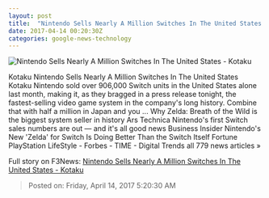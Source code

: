 ```yaml
---
layout: post
title:  "Nintendo Sells Nearly A Million Switches In The United States - Kotaku"
date: 2017-04-14 00:20:30Z
categories: google-news-technology
---
```


![Nintendo Sells Nearly A Million Switches In The United States - Kotaku](https://i.kinja-img.com/gawker-media/image/upload/s--Nw7kGrsl--/c_fill,fl_progressive,g_center,h_900,q_80,w_1600/ufdo1q2ns5dfq7zzljsp.png)

Kotaku Nintendo Sells Nearly A Million Switches In The United States Kotaku Nintendo sold over 906,000 Switch units in the United States alone last month, making it, as they bragged in a press release tonight, the fastest-selling video game system in the company's long history. Combine that with half a million in Japan and you ... Why Zelda: Breath of the Wild is the biggest system seller in history Ars Technica Nintendo's first Switch sales numbers are out — and it's all good news Business Insider Nintendo's New 'Zelda' for Switch Is Doing Better Than the Switch Itself Fortune PlayStation LifeStyle - Forbes - TIME - Digital Trends all 779 news articles »


Full story on F3News: [Nintendo Sells Nearly A Million Switches In The United States - Kotaku](http://www.f3nws.com/n/tUHz4E)

> Posted on: Friday, April 14, 2017 5:20:30 AM
